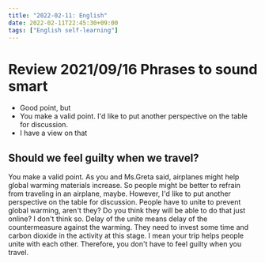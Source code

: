 ```yaml
---
title: "2022-02-11: English"
date: 2022-02-11T22:45:30+09:00
tags: ["English self-learning"]
---
```


# Review 2021/09/16 Phrases to sound smart

* Good point, but
* You make a valid point. I'd like to put another perspective on the table for discussion.
* I have a view on that

## Should we feel guilty when we travel?

You make a valid point.
As you and Ms.Greta said, airplanes might help global warming materials increase.
So people might be better to refrain from traveling in an airplane, maybe.
However, I'd like to put another perspective on the table for discussion.
People have to unite to prevent global warming, aren't they?
Do you think they will be able to do that just online?
I don't think so.
Delay of the unite means delay of the countermeasure against the warming.
They need to invest some time and carbon dioxide in the activity at this stage.
I mean your trip helps people unite with each other.
Therefore, you don't have to feel guilty when you travel.
